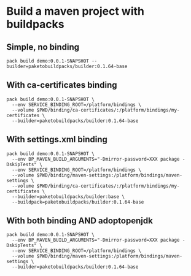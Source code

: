 # Build a maven project with buildpacks

## Simple, no binding

    pack build demo:0.0.1-SNAPSHOT --builder=paketobuildpacks/builder:0.1.64-base

## With ca-certificates binding

```shell
pack build demo:0.0.1-SNAPSHOT \
  --env SERVICE_BINDING_ROOT=/platform/bindings \
  --volume $PWD/binding/ca-certificates/:/platform/bindings/my-certificates \
  --builder=paketobuildpacks/builder:0.1.64-base
```


## With settings.xml binding

```shell
pack build demo:0.0.1-SNAPSHOT \
  --env BP_MAVEN_BUILD_ARGUMENTS="-Dmirror-password=XXX package -DskipTests" \
  --env SERVICE_BINDING_ROOT=/platform/bindings \
  --volume $PWD/binding/maven-settings:/platform/bindings/maven-settings \
  --volume $PWD/binding/ca-certificates/:/platform/bindings/my-certificates \
  --builder=paketobuildpacks/builder:base \
  --buildpack=paketobuildpacks/builder:0.1.64-base
```
    
## With both binding AND adoptopenjdk

```shell
pack build demo:0.0.1-SNAPSHOT \
  --env BP_MAVEN_BUILD_ARGUMENTS="-Dmirror-password=XXX package -DskipTests" \
  --env SERVICE_BINDING_ROOT=/platform/bindings \
  --volume $PWD/binding/maven-settings:/platform/bindings/maven-settings \
  --builder=paketobuildpacks/builder:0.1.64-base
```
